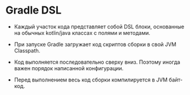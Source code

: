 # Gradle DSL

- Каждый участок кода представляет собой DSL блоки, основанные на обычных kotlin/java классах с полями и методами.


- При запуске Gradle загружает код скриптов сборки в свой JVM Classpath.


- Код выполняется последовательно сверху вниз. Поэтому иногда важен порядок написанной конфигурации.


- Перед выполнением весь код сборки компилируется в JVM байт-код.
